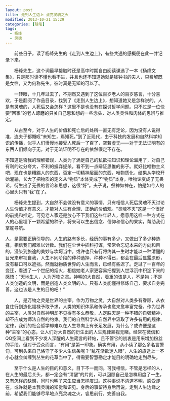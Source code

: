 ```yaml
---
layout: post
title: 走到人生边上 点亮灵魂之火
modified: 2013-10-21 15:29
categories: [随笔]
tags: 
  - 杨绛
  - 灵魂
---
```


　　前些日子，读了杨绛先生的《走到人生边上》，有些共通的感概便在此一并记录下来。

　　杨绛先生，这个词最早接触时还是高中时期自由阅读课选了一本《杨绛文集》，只是那时读不懂也看不进，并且也还不知道她就是钱钟书的夫人，只费解既是女性，又为何称先生。彼时真是无知的可以了。<!-- more -->

　　一转眼，十几年过去了，不期然又遇到了这位百岁老人的百岁感言，十分喜欢，于是翻阅了作品目录，找到了《走到人生边上》，想知道她又是怎样说的。人是有灵魂的，人死后又会怎样？这里不是也没有在探讨哲学问题。只不过是一位快要“回家”的老人琢磨的只关自己思和想的一些念头，对人类灵性和肉体的思辨与推定。

　　从古至今，对于人生的价值和死亡后的处所一直无有定论，因为没有人说得准，连夫子都慨叹“未知生，焉知死。”到了近现代，由于科技的发展和自然科学知识的传播，似乎人们慢慢地接受人死后一了百了，空若虚无——对于无法证明有的东西人们倾向于无，对于无法证明不存在的依然假定不存在。

​		不知道是否我的理解错误，人类为了满足自己的私欲把知识和理论滥用了，对自己有利的过分夸大，不利的摒弃扼杀，看不到一点辩证思惟的影子。就好比唯物主义吧，现在也是糟蹋人的东西，否定一切精神层面的东西，唯物质化，结果从学校开始灌输，长大了把物质的定义从“物质”本体变成了“物质”本身，唯物论变成了无畏论，衍生出了无畏的言论和思想，这很“好”。夫子说，祭神如神在，怕是如今人的心里头只有“我”在了。

　　杨绛先生提到，大自然不会做没有意义的事情，只有相信人死后灵魂不灭讨论人生价值才有意义，才能对人生有合理、正确的价值观。“灵魂不灭”这是一个很好的前提和推定，可见老人家还是放心不下我们这些年轻人，愿意用这样一种方式在人的心里埋下一颗希望的种子，将来可以生出信念、信仰和信心的果实，帮助我们掌舵导航。

​		人，是需要正确引导的。人生的路有多长，经历的事有多少，又做出了多少种选择，相信我们都难以计数。我们在尘世中插科打诨，常常会忘记本来的方向和目的，浸染到旅途的美妙与坎坷当中。或许也只有行将终其一生时才能以一种清醒的目光来审视自我，人生不同阶段的种种选择、种种不得已，都会在最后显露原形，没有藉口可以遮挡。然而就物质世界的人生而言，已经有些迟了。走过了一百年的变迁，看透了一个世纪的烟火，相信她老人家更容易把握到人世浮沉中积淀下来的感悟：“天地生人，人为万物之灵。神明的大自然，着重的该是人，不是物；不是人类创造的文明，而是创造人类文明的人。只有人类能懂得修炼自己，要求自身完善。这也该是人生的目的吧！”

　　人，是万物之灵是世界的主宰。作为万物之灵，大自然对人类多有眷顾，从衣食住行到造化福禄予取予求，人类的知识体系和传承也愈来愈丰富完备。作为世界的主宰，人类对自然神明却不见得有多么恭敬，人定胜天是一种不错的自强精神，却不应成为师法自然的约束。我们的自然科学从自然界中汲取了许多有用的规律、定律，我们的社会哲学却难以在人生导向上有长足发展，为什么？或许便是这种“主宰”的心态，让人们对大自然的衍生出的人生规律熟视无睹。经常在微信和QQ空间上看到不少发人深醒的人生箴言的转帖，且不管它的初衷是用来增加粉丝的手段，但对于受众而言，“有用”是第一印象。确实有用，从小读了那么多名言警句，可到头来自己恪守了多少人生信条呢？“乱花渐欲迷人眼”，人生的旅途上一不小心就会纠缠到丛生的花草当中了，得需要智慧勘定才能目的明确地走到尽头。

　　至于什么是人生的目的和意义，目下不一而同。可我相信，不管是怎样的人，在人生的最后关头，都一定会有“清醒”的片刻，可以回顾自己是怎样用度了一生，又有怎样的缺憾，同时也明了来生应当怎样度过。这种事说不清道不明，感受却在，或许就是本我灵魂的知觉和识见。身后的事留待身后再说，走到人生边缘之前，希望我们能够尽早地点亮灵魂之火，睿思前行，完善自我。